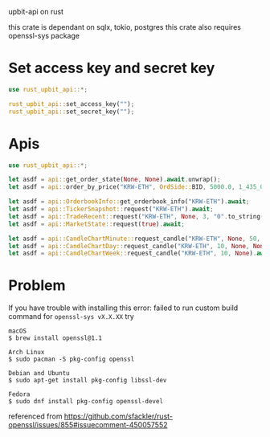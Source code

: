 upbit-api on rust

this crate is dependant on sqlx, tokio, postgres
this crate also requires openssl-sys package

# Set access key and secret key
```rust
use rust_upbit_api::*;

rust_upbit_api::set_access_key("");
rust_upbit_api::set_secret_key("");
```

# Apis
```rust
use rust_upbit_api::*;

let asdf = api::get_order_state(None, None).await.unwrap();
let asdf = api::order_by_price("KRW-ETH", OrdSide::BID, 5000.0, 1_435_085.0, OrdType::LIMIT, None).await.unwrap();

let asdf = api::OrderbookInfo::get_orderbook_info("KRW-ETH").await;
let asdf = api::TickerSnapshot::request("KRW-ETH").await;
let asdf = api::TradeRecent::request("KRW-ETH", None, 3, "0".to_string(), None).await;
let asdf = api::MarketState::request(true).await;

let asdf = api::CandleChartMinute::request_candle("KRW-ETH", None, 50, CandleMinute::Min10).await.unwrap();
let asdf = api::CandleChartDay::request_candle("KRW-ETH", 10, None, None).await;
let asdf = api::CandleChartWeek::request_candle("KRW-ETH", 10, None).await;
```

# Problem
If you have trouble with installing this error: failed to run custom build command for `openssl-sys vX.X.XX`
try
```
macOS
$ brew install openssl@1.1

Arch Linux
$ sudo pacman -S pkg-config openssl

Debian and Ubuntu
$ sudo apt-get install pkg-config libssl-dev

Fedora
$ sudo dnf install pkg-config openssl-devel
```
referenced from https://github.com/sfackler/rust-openssl/issues/855#issuecomment-450057552